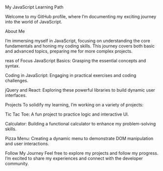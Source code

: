 My JavaScript Learning Path

Welcome to my GitHub profile, where I’m documenting my exciting journey into the world of JavaScript.


About Me

I’m immersing myself in JavaScript, focusing on understanding the core fundamentals and honing my coding skills. This journey covers both basic and advanced topics, preparing me for more complex projects.


reas of Focus
JavaScript Basics: Grasping the essential concepts and syntax.

Coding in JavaScript: Engaging in practical exercises and coding challenges.

jQuery and React: Exploring these powerful libraries to build dynamic user interfaces.


Projects
To solidify my learning, I’m working on a variety of projects:

Tic Tac Toe: A fun project to practice logic and interactive UI.

Calculator: Building a functional calculator to enhance my problem-solving skills.

Pizza Menu: Creating a dynamic menu to demonstrate DOM manipulation and user interactions.


Follow My Journey
Feel free to explore my projects and follow my progress. I’m excited to share my experiences and connect with the developer community.